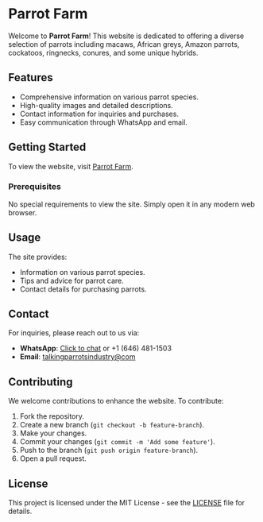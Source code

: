 # Parrot Farm

Welcome to **Parrot Farm**! This website is dedicated to offering a diverse selection of parrots including macaws, African greys, Amazon parrots, cockatoos, ringnecks, conures, and some unique hybrids.

## Features

- Comprehensive information on various parrot species.
- High-quality images and detailed descriptions.
- Contact information for inquiries and purchases.
- Easy communication through WhatsApp and email.

## Getting Started

To view the website, visit [Parrot Farm](https://yourusername.github.io/Parrot-home-/).

### Prerequisites

No special requirements to view the site. Simply open it in any modern web browser.

## Usage

The site provides:
- Information on various parrot species.
- Tips and advice for parrot care.
- Contact details for purchasing parrots.

## Contact

For inquiries, please reach out to us via:
- **WhatsApp**: [Click to chat](https://wa.me/+16464811503) or +1 (646) 481-1503
- **Email**: [talkingparrotsindustry@com](mailto:talkingparrotsindustry@com)

## Contributing

We welcome contributions to enhance the website. To contribute:
1. Fork the repository.
2. Create a new branch (`git checkout -b feature-branch`).
3. Make your changes.
4. Commit your changes (`git commit -m 'Add some feature'`).
5. Push to the branch (`git push origin feature-branch`).
6. Open a pull request.

## License

This project is licensed under the MIT License - see the [LICENSE](LICENSE) file for details.
